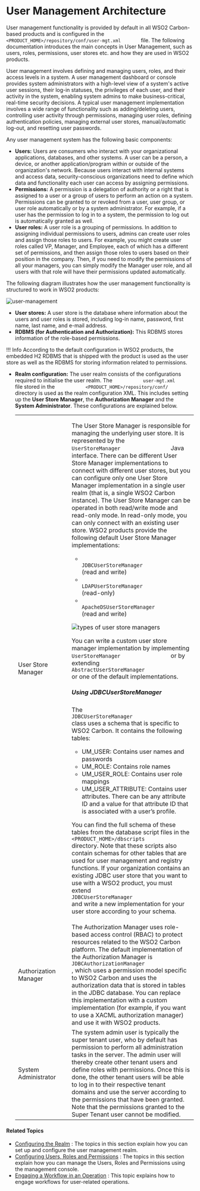 # User Management Architecture

User management functionality is provided by default in all WSO2
Carbon-based products and is configured in the
`         <PRODUCT_HOME>/repository/conf/user-mgt.xml        ` file. The
following documentation introduces the main concepts in User Management,
such as users, roles, permissions, user stores etc. and how they are
used in WSO2 products.

User management involves defining and managing users, roles, and their
access levels in a system. A user management dashboard or console
provides system administrators with a high-level view of a system's
active user sessions, their log-in statuses, the privileges of each
user, and their activity in the system, enabling system admins to make
business-critical, real-time security decisions. A typical user
management implementation involves a wide range of functionality such as
adding/deleting users, controlling user activity through permissions,
managing user roles, defining authentication policies, managing external
user stores, manual/automatic log-out, and resetting user passwords.

Any user management system has the following basic components:  

-   **Users:** Users are consumers who interact with your organizational
    applications, databases, and other systems. A user can be a person,
    a device, or another application/program within or outside of the
    organization's network. Because users interact with internal systems
    and access data, security-conscious organizations need to
    define which data and functionality each user can access by
    assigning permissions.
-   **Permissions:** A permission is a delegation of authority or a
    right that is assigned to a user or a group of users to perform an
    action on a system. Permissions can be granted to or revoked from a
    user, user group, or user role automatically or by a system
    administrator. For example, if a user has the permission to log in
    to a system, the permission to log out is automatically granted as
    well.
-   **User roles:** A user role is a grouping of permissions. In
    addition to assigning individual permissions to users, admins can
    create user roles and assign those roles to users. For example, you
    might create user roles called VP, Manager, and Employee, each of
    which has a different set of permissions, and then assign those
    roles to users based on their position in the company. Then, if you
    need to modify the permissions of all your managers, you can simply
    modify the Manager user role, and all users with that role will have
    their permissions updated automatically.  

The following diagram illustrates how the user management functionality
is structured to work in WSO2 products:

![user-management](../../assets/img/getting-started/user-management.png)

-   **User stores:** A user store is the database where information
    about the users and user roles is stored, including log-in name,
    password, first name, last name, and e-mail address.
-   **RDBMS (for Authentication and Authorization):** This RDBMS stores
    information of the role-based permissions.  

!!! Info
    According to the default configuration in WSO2 products, the
    embedded H2 RDBMS that is shipped with the product is used as the
    user store as well as the RDBMS for storing information related to
    permissions.

-   **Realm configuration:** The user realm consists of the
    configurations required to initialise the user realm. The
    `            user-mgt.xml           ` file stored in the
    `            <PRODUCT_HOME>/repository/conf/           ` directory
    is used as the realm configuration XML. This includes setting up the
    **User Store Manager**, the **Authorization Manager** and the
    **System Administrator**. These configurations are explained
    below.  

    <table>
    <colgroup>
    <col style="width: 30%" />
    <col style="width: 70%" />
    </colgroup>
    <tbody>
    <tr class="odd">
    <td>User Store Manager</td>
    <td><p>The User Store Manager is responsible for managing the underlying user store. It is represented by the <code>                 UserStoreManager                </code> Java interface. There can be different User Store Manager implementations to connect with different user stores, but you can configure only one User Store Manager implementation in a single user realm (that is, a single WSO2 Carbon instance). The User Store Manager can be operated in both read/write mode and read-only mode. In read-only mode, you can only connect with an existing user store. WSO2 products provide the following default User Store Manager implementations:</p>
    <ul>
    <li><code>                  JDBCUserStoreManager                 </code> (read and write)</li>
    <li><code>                  LDAPUserStoreManager                 </code> (read-only)</li>
    <li><code>                  ApacheDSUserStoreManager                 </code> (read and write)</li>
    </ul>
    <p><img src="../../assets/img/getting-started/user-store-manager-types.png" title="types of user store managers" alt="types of user store managers" /></p>
    <p>You can write a custom user store manager implementation by implementing <code>                 UserStoreManager                </code> or by extending <code>                 AbstractUserStoreManager                </code> or one of the default implementations.</p>
    <h5 id="UserManagementArchitecture-UsingJDBCUserStoreManager">Using JDBCUserStoreManager</h5>
    <p>The <code>                 JDBCUserStoreManager                </code> class uses a schema that is specific to WSO2 Carbon. It contains the following tables:</p>
    <ul>
    <li>UM_USER: Contains user names and passwords</li>
    <li>UM_ROLE: Contains role names</li>
    <li>UM_USER_ROLE: Contains user role mappings</li>
    <li>UM_USER_ATTRIBUTE: Contains user attributes. There can be any attribute ID and a value for that attribute ID that is associated with a user’s profile.</li>
    </ul>
    <p>You can find the full schema of these tables from the database script files in the <code>                 &lt;PRODUCT_HOME&gt;/dbscripts                </code> directory. Note that these scripts also contain schemas for other tables that are used for user management and registry functions. If your organization contains an existing JDBC user store that you want to use with a WSO2 product, you must extend <code>                 JDBCUserStoreManager                </code> and write a new implementation for your user store according to your schema.</p></td>
    </tr>
    <tr class="even">
    <td>Authorization Manager</td>
    <td>The Authorization Manager uses role-based access control (RBAC) to protect resources related to the WSO2 Carbon platform. The default implementation of the Authorization Manager is <code>                JDBCAuthorizationManager               </code>, which uses a permission model specific to WSO2 Carbon and uses the authorization data that is stored in tables in the JDBC database. You can replace this implementation with a custom implementation (for example, if you want to use a XACML authorization manager) and use it with WSO2 products.</td>
    </tr>
    <tr class="odd">
    <td>System Administrator</td>
    <td>The system admin user is typically the super tenant user, who by default has permission to perform all administration tasks in the server. The admin user will thereby create other tenant users and define roles with permissions. Once this is done, the other tenant users will be able to log in to their respective tenant domains and use the server according to the permissions that have been granted. Note that the permissions granted to the Super Tenant user cannot be modified.</td>
    </tr>
    </tbody>
    </table>

#### Related Topics

-   [Configuring the Realm](../../learn/configuring-the-realm) : The topics in
    this section explain how you can set up and configure the user
    management realm.
-   [Configuring Users, Roles and
    Permissions](../../learn/configuring-users-roles-and-permissions) : The topics
    in this section explain how you can manage the Users, Roles and
    Permissions using the management console.
-   [Engaging a Workflow in an
    Operation](../../learn/engaging-a-workflow-in-an-operation) : This topic
    explains how to engage workflows for user-related operations.

